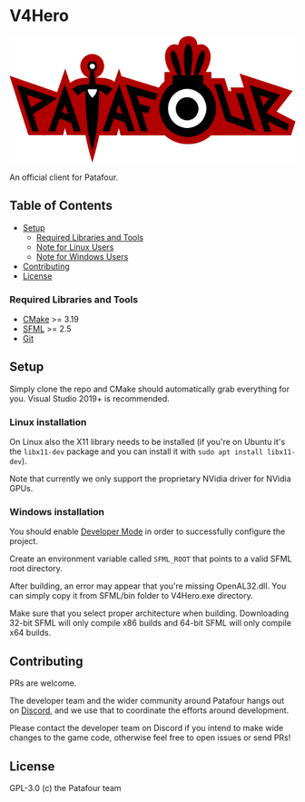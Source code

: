 # V4Hero

![Patafour logo](logo.png)

An official client for Patafour.

## Table of Contents

- [Setup](#setup)
  - [Required Libraries and Tools](#required-libraries-and-tools)
  - [Note for Linux Users](#note-for-linux-users)
  - [Note for Windows Users](#note-for-windows-users)
- [Contributing](#contributing)
- [License](#license)

### Required Libraries and Tools

 * [CMake](https://cmake.org/download/) >= 3.19
 * [SFML](https://www.sfml-dev.org/download.php) >= 2.5
 * [Git](https://git-scm.com/downloads)
 
## Setup

Simply clone the repo and CMake should automatically grab everything for you. Visual Studio 2019+ is recommended.

### Linux installation

On Linux also the X11 library needs to be installed (if you're on Ubuntu it's the `libx11-dev` package and you can install it with `sudo apt install libx11-dev`).

Note that currently we only support the proprietary NVidia driver for NVidia GPUs.

### Windows installation

You should enable [Developer Mode](https://docs.microsoft.com/en-us/windows/apps/get-started/enable-your-device-for-development) in order to successfully configure the project.

Create an environment variable called `SFML_ROOT` that points to a valid SFML root directory.

After building, an error may appear that you're missing OpenAL32.dll. You can simply copy it from SFML/bin folder to V4Hero.exe directory.

Make sure that you select proper architecture when building. Downloading 32-bit SFML will only compile x86 builds and 64-bit SFML will only compile x64 builds.


## Contributing

PRs are welcome.

The developer team and the wider community around Patafour hangs out on [Discord](https://discord.gg/dawfDyM), 
and we use that to coordinate the efforts around development. 

Please contact the developer team on Discord if you intend to make wide changes to the game code, otherwise feel free to open issues or send PRs!


## License

GPL-3.0 (c) the Patafour team
